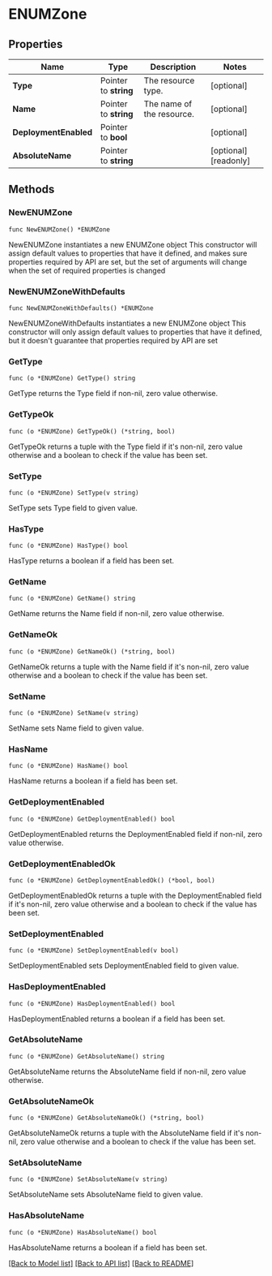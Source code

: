 # ENUMZone

## Properties

Name | Type | Description | Notes
------------ | ------------- | ------------- | -------------
**Type** | Pointer to **string** | The resource type. | [optional] 
**Name** | Pointer to **string** | The name of the resource. | [optional] 
**DeploymentEnabled** | Pointer to **bool** |  | [optional] 
**AbsoluteName** | Pointer to **string** |  | [optional] [readonly] 

## Methods

### NewENUMZone

`func NewENUMZone() *ENUMZone`

NewENUMZone instantiates a new ENUMZone object
This constructor will assign default values to properties that have it defined,
and makes sure properties required by API are set, but the set of arguments
will change when the set of required properties is changed

### NewENUMZoneWithDefaults

`func NewENUMZoneWithDefaults() *ENUMZone`

NewENUMZoneWithDefaults instantiates a new ENUMZone object
This constructor will only assign default values to properties that have it defined,
but it doesn't guarantee that properties required by API are set

### GetType

`func (o *ENUMZone) GetType() string`

GetType returns the Type field if non-nil, zero value otherwise.

### GetTypeOk

`func (o *ENUMZone) GetTypeOk() (*string, bool)`

GetTypeOk returns a tuple with the Type field if it's non-nil, zero value otherwise
and a boolean to check if the value has been set.

### SetType

`func (o *ENUMZone) SetType(v string)`

SetType sets Type field to given value.

### HasType

`func (o *ENUMZone) HasType() bool`

HasType returns a boolean if a field has been set.

### GetName

`func (o *ENUMZone) GetName() string`

GetName returns the Name field if non-nil, zero value otherwise.

### GetNameOk

`func (o *ENUMZone) GetNameOk() (*string, bool)`

GetNameOk returns a tuple with the Name field if it's non-nil, zero value otherwise
and a boolean to check if the value has been set.

### SetName

`func (o *ENUMZone) SetName(v string)`

SetName sets Name field to given value.

### HasName

`func (o *ENUMZone) HasName() bool`

HasName returns a boolean if a field has been set.

### GetDeploymentEnabled

`func (o *ENUMZone) GetDeploymentEnabled() bool`

GetDeploymentEnabled returns the DeploymentEnabled field if non-nil, zero value otherwise.

### GetDeploymentEnabledOk

`func (o *ENUMZone) GetDeploymentEnabledOk() (*bool, bool)`

GetDeploymentEnabledOk returns a tuple with the DeploymentEnabled field if it's non-nil, zero value otherwise
and a boolean to check if the value has been set.

### SetDeploymentEnabled

`func (o *ENUMZone) SetDeploymentEnabled(v bool)`

SetDeploymentEnabled sets DeploymentEnabled field to given value.

### HasDeploymentEnabled

`func (o *ENUMZone) HasDeploymentEnabled() bool`

HasDeploymentEnabled returns a boolean if a field has been set.

### GetAbsoluteName

`func (o *ENUMZone) GetAbsoluteName() string`

GetAbsoluteName returns the AbsoluteName field if non-nil, zero value otherwise.

### GetAbsoluteNameOk

`func (o *ENUMZone) GetAbsoluteNameOk() (*string, bool)`

GetAbsoluteNameOk returns a tuple with the AbsoluteName field if it's non-nil, zero value otherwise
and a boolean to check if the value has been set.

### SetAbsoluteName

`func (o *ENUMZone) SetAbsoluteName(v string)`

SetAbsoluteName sets AbsoluteName field to given value.

### HasAbsoluteName

`func (o *ENUMZone) HasAbsoluteName() bool`

HasAbsoluteName returns a boolean if a field has been set.


[[Back to Model list]](../README.md#documentation-for-models) [[Back to API list]](../README.md#documentation-for-api-endpoints) [[Back to README]](../README.md)


